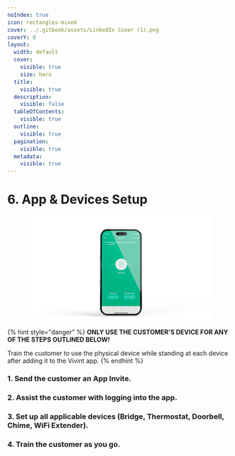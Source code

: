 ```yaml
---
noIndex: true
icon: rectangles-mixed
cover: ../.gitbook/assets/LinkedIn Cover (1).png
coverY: 0
layout:
  width: default
  cover:
    visible: true
    size: hero
  title:
    visible: true
  description:
    visible: false
  tableOfContents:
    visible: true
  outline:
    visible: true
  pagination:
    visible: true
  metadata:
    visible: true
---
```


# 6. App & Devices Setup

<div align="left"><figure><img src="../.gitbook/assets/web_use-Phone-Swappable.jpg" alt="" width="563"><figcaption></figcaption></figure></div>

{% hint style="danger" %}
**ONLY USE THE CUSTOMER'S DEVICE FOR ANY OF THE STEPS OUTLINED BELOW!**

Train the customer to use the physical device while standing at each device after adding it to the Vivint app.
{% endhint %}

### 1. Send the customer an App Invite.

### 2. Assist the customer with logging into the app.

### 3. Set up all applicable devices (Bridge, Thermostat, Doorbell, Chime, WiFi Extender).

### 4. Train the customer as you go.
